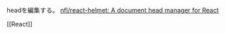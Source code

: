 
headを編集する。
[nfl/react-helmet: A document head manager for React](https://github.com/nfl/react-helmet)

[[React]]
